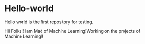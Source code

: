 # Hello-world
Hello world is the first repository for testing.

Hii Folks!!
Iam Mad of Machine Learning!Working on the projects of Machine Learning!!

